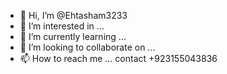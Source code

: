 - 👋 Hi, I’m @Ehtasham3233
- 👀 I’m interested in ...
- 🌱 I’m currently learning ...
- 💞️ I’m looking to collaborate on ...
- 📫 How to reach me ... contact +923155043836

<!---
Ehtasham3233/Ehtasham3233 is a ✨ special ✨ repository because its `README.md` (this file) appears on your GitHub profile.
You can click the Preview link to take a look at your changes.
--->
